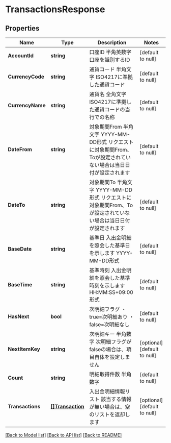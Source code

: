 # TransactionsResponse

## Properties
Name | Type | Description | Notes
------------ | ------------- | ------------- | -------------
**AccountId** | **string** | 口座ID 半角英数字 口座を識別するID  | [default to null]
**CurrencyCode** | **string** | 通貨コード 半角文字 ISO4217に準拠した通貨コード  | [default to null]
**CurrencyName** | **string** | 通貨名 全角文字 ISO4217に準拠した通貨コードの当行での名称  | [default to null]
**DateFrom** | **string** | 対象期間From 半角文字 YYYY-MM-DD形式 リクエストに対象期間From、Toが設定されていない場合は当日日付が設定されます  | [default to null]
**DateTo** | **string** | 対象期間To 半角文字 YYYY-MM-DD形式 リクエストに対象期間From、Toが設定されていない場合は当日日付が設定されます  | [default to null]
**BaseDate** | **string** | 基準日 入出金明細を照会した基準日を示します YYYY-MM-DD形式  | [default to null]
**BaseTime** | **string** | 基準時刻 入出金明細を照会した基準時刻を示します HH:MM:SS+09:00形式  | [default to null]
**HasNext** | **bool** | 次明細フラグ ・true&#x3D;次明細あり ・false&#x3D;次明細なし  | [default to null]
**NextItemKey** | **string** | 次明細キー 半角数字 次明細フラグがfalseの場合は、項目自体を設定しません  | [optional] [default to null]
**Count** | **string** | 明細取得件数 半角数字  | [default to null]
**Transactions** | [**[]Transaction**](Transaction.md) | 入出金明細情報リスト 該当する情報が無い場合は、空のリストを返却します  | [optional] [default to null]

[[Back to Model list]](../README.md#documentation-for-models) [[Back to API list]](../README.md#documentation-for-api-endpoints) [[Back to README]](../README.md)


